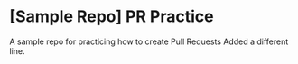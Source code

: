 # [Sample Repo] PR Practice
A sample repo for practicing how to create Pull Requests
Added a different line.